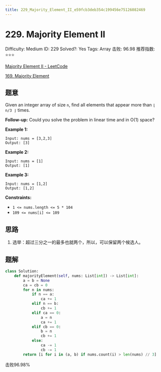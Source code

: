 ```yaml
---
title: 229_Majority_Element_II_e59fcb3deb354c199456e75126082469
---
```


# 229. Majority Element II

Difficulty: Medium
ID: 229
Solved?: Yes
Tags: Array
击败: 96.98
推荐指数: ⭐⭐⭐

[Majority Element II - LeetCode](https://leetcode.com/problems/majority-element-ii/)

[169. Majority Element](169%20Majority%20Element%2058f663935d3a43b9bac4b484c76e0b3e.md) 

## 题意

Given an integer array of size `n`, find all elements that appear more than `⌊ n/3 ⌋` times.

**Follow-up:** Could you solve the problem in linear time and in O(1) space?

**Example 1:**

```
Input: nums = [3,2,3]
Output: [3]

```

**Example 2:**

```
Input: nums = [1]
Output: [1]

```

**Example 3:**

```
Input: nums = [1,2]
Output: [1,2]

```

**Constraints:**

- `1 <= nums.length <= 5 * 104`
- `109 <= nums[i] <= 109`

## 思路

1. 选举：超过三分之一的最多也就两个，所以，可以保留两个候选人。

## 题解

```python
class Solution:
    def majorityElement(self, nums: List[int]) -> List[int]:
        a = b = None
        ca = cb = 0
        for n in nums:
            if n == a:
                ca += 1
            elif n == b:
                cb += 1
            elif ca == 0:
                a = n
                ca += 1
            elif cb == 0:
                b = n
                cb += 1
            else:
                ca -= 1
                cb -= 1
        return [i for i in (a, b) if nums.count(i) > len(nums) // 3]
```

击败96.98%